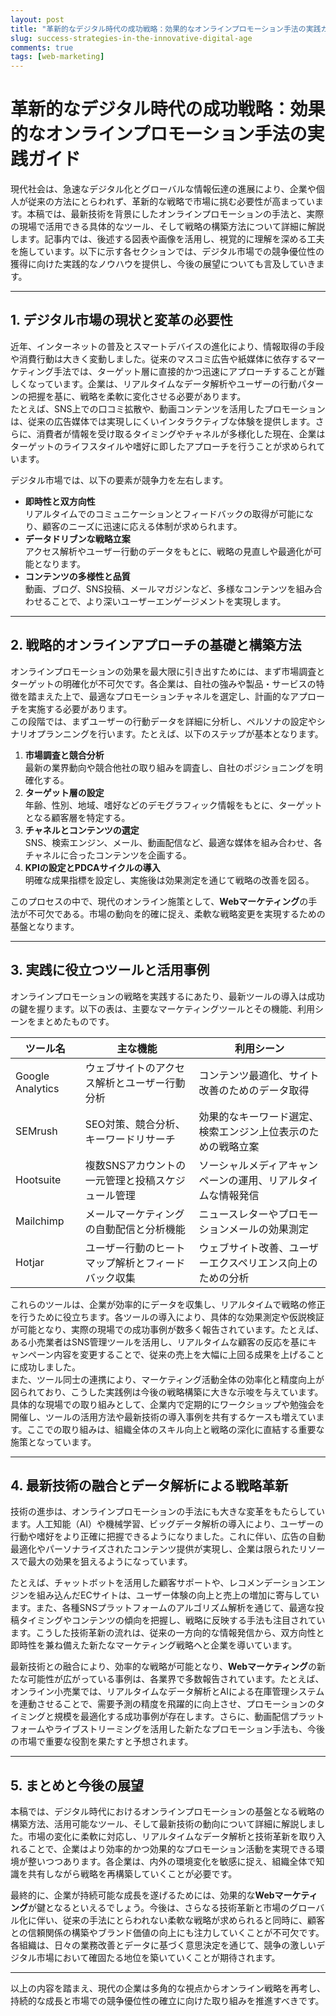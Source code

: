```yaml
---
layout: post
title: "革新的なデジタル時代の成功戦略：効果的なオンラインプロモーション手法の実践ガイド"
slug: success-strategies-in-the-innovative-digital-age
comments: true
tags: [web-marketing]
---
```


# 革新的なデジタル時代の成功戦略：効果的なオンラインプロモーション手法の実践ガイド

現代社会は、急速なデジタル化とグローバルな情報伝達の進展により、企業や個人が従来の方法にとらわれず、革新的な戦略で市場に挑む必要性が高まっています。本稿では、最新技術を背景にしたオンラインプロモーションの手法と、実際の現場で活用できる具体的なツール、そして戦略の構築方法について詳細に解説します。記事内では、後述する図表や画像を活用し、視覚的に理解を深める工夫を施しています。以下に示す各セクションでは、デジタル市場での競争優位性の獲得に向けた実践的なノウハウを提供し、今後の展望についても言及していきます。

---

<script async src="https://pagead2.googlesyndication.com/pagead/js/adsbygoogle.js?client=ca-pub-7886659064712565"
     crossorigin="anonymous"></script>
<!-- 광고2 -->
<ins class="adsbygoogle"
     style="display:block"
     data-ad-client="ca-pub-7886659064712565"
     data-ad-slot="1101493367"
     data-ad-format="auto"
     data-full-width-responsive="true"></ins>
<script>
     (adsbygoogle = window.adsbygoogle || []).push({});
</script>

## 1. デジタル市場の現状と変革の必要性

近年、インターネットの普及とスマートデバイスの進化により、情報取得の手段や消費行動は大きく変動しました。従来のマスコミ広告や紙媒体に依存するマーケティング手法では、ターゲット層に直接的かつ迅速にアプローチすることが難しくなっています。企業は、リアルタイムなデータ解析やユーザーの行動パターンの把握を基に、戦略を柔軟に変化させる必要があります。  
たとえば、SNS上での口コミ拡散や、動画コンテンツを活用したプロモーションは、従来の広告媒体では実現しにくいインタラクティブな体験を提供します。さらに、消費者が情報を受け取るタイミングやチャネルが多様化した現在、企業はターゲットのライフスタイルや嗜好に即したアプローチを行うことが求められています。

デジタル市場では、以下の要素が競争力を左右します。

- **即時性と双方向性**  
  リアルタイムでのコミュニケーションとフィードバックの取得が可能になり、顧客のニーズに迅速に応える体制が求められます。
- **データドリブンな戦略立案**  
  アクセス解析やユーザー行動のデータをもとに、戦略の見直しや最適化が可能となります。
- **コンテンツの多様性と品質**  
  動画、ブログ、SNS投稿、メールマガジンなど、多様なコンテンツを組み合わせることで、より深いユーザーエンゲージメントを実現します。

---

## 2. 戦略的オンラインアプローチの基礎と構築方法

オンラインプロモーションの効果を最大限に引き出すためには、まず市場調査とターゲットの明確化が不可欠です。各企業は、自社の強みや製品・サービスの特徴を踏まえた上で、最適なプロモーションチャネルを選定し、計画的なアプローチを実施する必要があります。  
この段階では、まずユーザーの行動データを詳細に分析し、ペルソナの設定やシナリオプランニングを行います。たとえば、以下のステップが基本となります。

1. **市場調査と競合分析**  
   最新の業界動向や競合他社の取り組みを調査し、自社のポジショニングを明確化する。
2. **ターゲット層の設定**  
   年齢、性別、地域、嗜好などのデモグラフィック情報をもとに、ターゲットとなる顧客層を特定する。
3. **チャネルとコンテンツの選定**  
   SNS、検索エンジン、メール、動画配信など、最適な媒体を組み合わせ、各チャネルに合ったコンテンツを企画する。
4. **KPIの設定とPDCAサイクルの導入**  
   明確な成果指標を設定し、実施後は効果測定を通じて戦略の改善を図る。

このプロセスの中で、現代のオンライン施策として、**Webマーケティング**の手法が不可欠である。市場の動向を的確に捉え、柔軟な戦略変更を実現するための基盤となります。

---

<script async src="https://pagead2.googlesyndication.com/pagead/js/adsbygoogle.js?client=ca-pub-7886659064712565"
     crossorigin="anonymous"></script>
<!-- 광고2 -->
<ins class="adsbygoogle"
     style="display:block"
     data-ad-client="ca-pub-7886659064712565"
     data-ad-slot="1101493367"
     data-ad-format="auto"
     data-full-width-responsive="true"></ins>
<script>
     (adsbygoogle = window.adsbygoogle || []).push({});
</script>

## 3. 実践に役立つツールと活用事例

オンラインプロモーションの戦略を実践するにあたり、最新ツールの導入は成功の鍵を握ります。以下の表は、主要なマーケティングツールとその機能、利用シーンをまとめたものです。

| ツール名              | 主な機能                                    | 利用シーン                                     |
| --------------------- | ------------------------------------------- | ---------------------------------------------- |
| Google Analytics      | ウェブサイトのアクセス解析とユーザー行動分析     | コンテンツ最適化、サイト改善のためのデータ取得           |
| SEMrush               | SEO対策、競合分析、キーワードリサーチ            | 効果的なキーワード選定、検索エンジン上位表示のための戦略立案   |
| Hootsuite             | 複数SNSアカウントの一元管理と投稿スケジュール管理    | ソーシャルメディアキャンペーンの運用、リアルタイムな情報発信     |
| Mailchimp             | メールマーケティングの自動配信と分析機能           | ニュースレターやプロモーションメールの効果測定             |
| Hotjar                | ユーザー行動のヒートマップ解析とフィードバック収集    | ウェブサイト改善、ユーザーエクスペリエンス向上のための分析        |

これらのツールは、企業が効率的にデータを収集し、リアルタイムで戦略の修正を行うために役立ちます。各ツールの導入により、具体的な効果測定や仮説検証が可能となり、実際の現場での成功事例が数多く報告されています。たとえば、ある小売業者はSNS管理ツールを活用し、リアルタイムな顧客の反応を基にキャンペーン内容を変更することで、従来の売上を大幅に上回る成果を上げることに成功しました。  
また、ツール同士の連携により、マーケティング活動全体の効率化と精度向上が図られており、こうした実践例は今後の戦略構築に大きな示唆を与えています。具体的な現場での取り組みとして、企業内で定期的にワークショップや勉強会を開催し、ツールの活用方法や最新技術の導入事例を共有するケースも増えています。ここでの取り組みは、組織全体のスキル向上と戦略の深化に直結する重要な施策となっています。

---

<script async src="https://pagead2.googlesyndication.com/pagead/js/adsbygoogle.js?client=ca-pub-7886659064712565"
     crossorigin="anonymous"></script>
<!-- 광고2 -->
<ins class="adsbygoogle"
     style="display:block"
     data-ad-client="ca-pub-7886659064712565"
     data-ad-slot="1101493367"
     data-ad-format="auto"
     data-full-width-responsive="true"></ins>
<script>
     (adsbygoogle = window.adsbygoogle || []).push({});
</script>

## 4. 最新技術の融合とデータ解析による戦略革新

技術の進歩は、オンラインプロモーションの手法にも大きな変革をもたらしています。人工知能（AI）や機械学習、ビッグデータ解析の導入により、ユーザーの行動や嗜好をより正確に把握できるようになりました。これに伴い、広告の自動最適化やパーソナライズされたコンテンツ提供が実現し、企業は限られたリソースで最大の効果を狙えるようになっています。

たとえば、チャットボットを活用した顧客サポートや、レコメンデーションエンジンを組み込んだECサイトは、ユーザー体験の向上と売上の増加に寄与しています。また、各種SNSプラットフォームのアルゴリズム解析を通じて、最適な投稿タイミングやコンテンツの傾向を把握し、戦略に反映する手法も注目されています。こうした技術革新の流れは、従来の一方向的な情報発信から、双方向性と即時性を兼ね備えた新たなマーケティング戦略へと企業を導いています。

最新技術との融合により、効率的な戦略が可能となり、**Webマーケティング**の新たな可能性が広がっている事例は、各業界で多数報告されています。たとえば、オンライン小売業では、リアルタイムなデータ解析とAIによる在庫管理システムを連動させることで、需要予測の精度を飛躍的に向上させ、プロモーションのタイミングと規模を最適化する成功事例が存在します。さらに、動画配信プラットフォームやライブストリーミングを活用した新たなプロモーション手法も、今後の市場で重要な役割を果たすと予想されます。

---

## 5. まとめと今後の展望

本稿では、デジタル時代におけるオンラインプロモーションの基盤となる戦略の構築方法、活用可能なツール、そして最新技術の動向について詳細に解説しました。市場の変化に柔軟に対応し、リアルタイムなデータ解析と技術革新を取り入れることで、企業はより効率的かつ効果的なプロモーション活動を実現できる環境が整いつつあります。各企業は、内外の環境変化を敏感に捉え、組織全体で知識を共有しながら戦略を再構築していくことが必要です。

最終的に、企業が持続可能な成長を遂げるためには、効果的な**Webマーケティング**が鍵となるといえるでしょう。今後は、さらなる技術革新と市場のグローバル化に伴い、従来の手法にとらわれない柔軟な戦略が求められると同時に、顧客との信頼関係の構築やブランド価値の向上にも注力していくことが不可欠です。各組織は、日々の業務改善とデータに基づく意思決定を通じて、競争の激しいデジタル市場において確固たる地位を築いていくことが期待されます。

---

<script async src="https://pagead2.googlesyndication.com/pagead/js/adsbygoogle.js?client=ca-pub-7886659064712565"
     crossorigin="anonymous"></script>
<!-- 광고2 -->
<ins class="adsbygoogle"
     style="display:block"
     data-ad-client="ca-pub-7886659064712565"
     data-ad-slot="1101493367"
     data-ad-format="auto"
     data-full-width-responsive="true"></ins>
<script>
     (adsbygoogle = window.adsbygoogle || []).push({});
</script>

以上の内容を踏まえ、現代の企業は多角的な視点からオンライン戦略を再考し、持続的な成長と市場での競争優位性の確立に向けた取り組みを推進すべきです。
